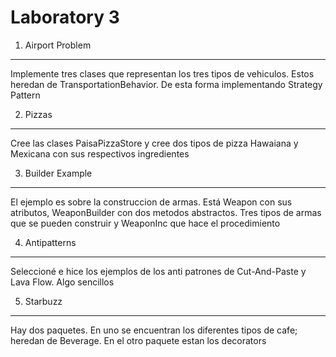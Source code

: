 Laboratory 3
==============================

1.  Airport Problem
----------------

Implemente tres clases que representan los tres tipos de vehiculos. Estos heredan de TransportationBehavior. De esta forma implementando Strategy Pattern 

2. Pizzas 
----------------

Cree las clases PaisaPizzaStore y cree dos tipos de pizza Hawaiana  y Mexicana con sus respectivos ingredientes

3. Builder Example
----------------

El ejemplo es sobre la construccion de armas. Está Weapon con sus atributos, WeaponBuilder con dos metodos abstractos. Tres tipos de armas que se pueden construir y WeaponInc que hace el procedimiento

4. Antipatterns 
----------------

Seleccioné e hice los ejemplos de los anti patrones de Cut-And-Paste y Lava Flow. Algo sencillos

5. Starbuzz
----------------

Hay dos paquetes. En uno se encuentran los diferentes tipos de cafe; heredan de Beverage. En el otro paquete estan los decorators

